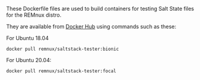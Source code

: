 These Dockerfile files are used to build containers for testing Salt State files for the REMnux distro.

They are available from [Docker Hub](https://hub.docker.com/repository/docker/remnux/saltstack-tester) using commands such as these:

For Ubuntu 18.04

```
docker pull remnux/saltstack-tester:bionic
```

For Ubuntu 20.04:

```
docker pull remnux/saltstack-tester:focal
```
